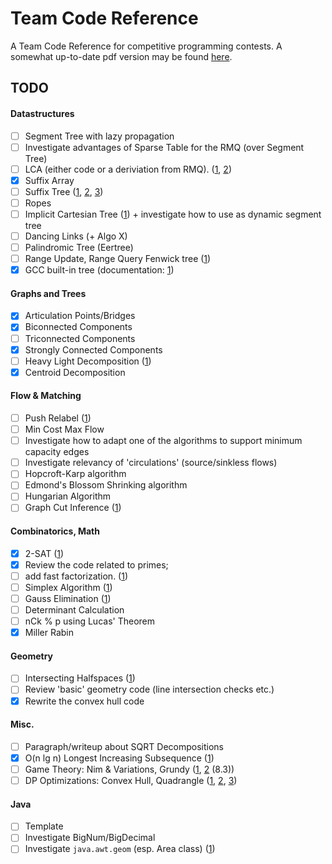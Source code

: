 # Team Code Reference

A Team Code Reference for competitive programming contests. A somewhat up-to-date pdf version may be found [here](http://www.timonknigge.com/competitive-programming/source.pdf).

## TODO

#### Datastructures
- [ ] Segment Tree with lazy propagation
- [ ] Investigate advantages of Sparse Table for the RMQ (over Segment Tree)
- [ ] LCA (either code or a deriviation from RMQ). ([1](http://web.stanford.edu/~liszt90/acm/notebook.html#file26), [2](https://www.topcoder.com/community/data-science/data-science-tutorials/range-minimum-query-and-lowest-common-ancestor/))
- [x] Suffix Array
- [ ] Suffix Tree ([1](web.stanford.edu/~liszt90/acm/notebook.html#file5), [2](http://acm.math.spbu.ru/~kunyavskiy/notebook/), [3](http://codeforces.com/blog/entry/16780))
- [ ] Ropes
- [ ] Implicit Cartesian Tree ([1](http://wcipeg.com/wiki/Cartesian_tree)) + investigate how to use as dynamic segment tree
- [ ] Dancing Links (+ Algo X)
- [ ] Palindromic Tree (Eertree)
- [ ] Range Update, Range Query Fenwick tree ([1](https://github.com/niklasb/tcr/blob/master/datenstrukturen/fenwick.cpp))
- [x] GCC built-in tree (documentation: [1](https://gcc.gnu.org/onlinedocs/libstdc++/manual/policy_data_structures_design.html#container.tree.interface))

#### Graphs and Trees
- [x] Articulation Points/Bridges
- [x] Biconnected Components
- [ ] Triconnected Components
- [x] Strongly Connected Components
- [ ] Heavy Light Decomposition ([1](http://blog.anudeep2011.com/heavy-light-decomposition/))
- [x] Centroid Decomposition

#### Flow & Matching
- [ ] Push Relabel ([1](http://web.stanford.edu/~liszt90/acm/notebook.html#file2))
- [ ] Min Cost Max Flow
- [ ] Investigate how to adapt one of the algorithms to support minimum capacity edges
- [ ] Investigate relevancy of 'circulations' (source/sinkless flows)
- [ ] Hopcroft-Karp algorithm
- [ ] Edmond's Blossom Shrinking algorithm
- [ ] Hungarian Algorithm
- [ ] Graph Cut Inference ([1](http://web.stanford.edu/~liszt90/acm/notebook.html#file7))

#### Combinatorics, Math
- [x] 2-SAT ([1](http://codeforces.com/blog/entry/16205))
- [x] Review the code related to primes;
- [ ] add fast factorization. ([1](https://www.topcoder.com/community/data-science/data-science-tutorials/prime-numbers-factorization-and-euler-function/))
- [ ] Simplex Algorithm ([1](http://web.stanford.edu/~liszt90/acm/notebook.html#file17))
- [ ] Gauss Elimination ([1](http://web.stanford.edu/~liszt90/acm/notebook.html#file14))
- [ ] Determinant Calculation
- [ ] nCk % p using Lucas' Theorem
- [x] Miller Rabin

#### Geometry
- [ ] Intersecting Halfspaces ([1](http://acm.math.spbu.ru/~kunyavskiy/notebook/))
- [ ] Review 'basic' geometry code (line intersection checks etc.)
- [x] Rewrite the convex hull code

#### Misc.
- [ ] Paragraph/writeup about SQRT Decompositions
- [X] O(n lg n) Longest Increasing Subsequence ([1](http://web.stanford.edu/~liszt90/acm/notebook.html#file27))
- [ ] Game Theory: Nim & Variations, Grundy ([1](https://www.topcoder.com/community/data-science/data-science-tutorials/algorithm-games/), [2](https://github.com/niklasb/tcr/blob/master/tcr.pdf) (8.3))
- [ ] DP Optimizations: Convex Hull, Quadrangle ([1](https://github.com/niklasb/contest-algos/tree/master/convex_hull), [2](http://wcipeg.com/wiki/Convex_hull_optimization), [3](http://codeforces.com/blog/entry/8219))

#### Java    
- [ ] Template    
- [ ] Investigate BigNum/BigDecimal    
- [ ] Investigate `java.awt.geom` (esp. Area class) ([1](http://web.stanford.edu/~liszt90/acm/notebook.html#file10))
